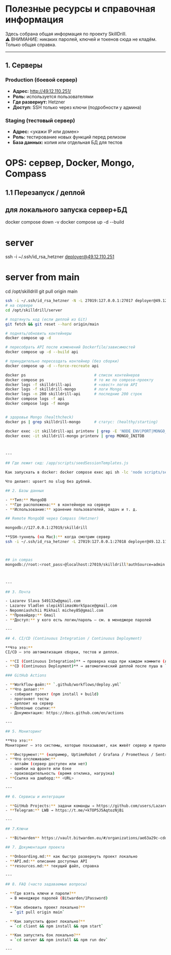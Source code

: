 # Полезные ресурсы и справочная информация

Здесь собрана общая информация по проекту SkillDrill.  
⚠️ ВНИМАНИЕ: никаких паролей, ключей и токенов сюда не кладём. Только общая справка.

---

## 1. Серверы

### Production (боевой сервер)

- **Адрес:** http://49.12.110.251/
- **Роль:** используется пользователями
- **Где развернут:** Hetzner
- **Доступ:** SSH только через ключи (подробности у админа)

### Staging (тестовый сервер)

- **Адрес:** <укажи IP или домен>
- **Роль:** тестирование новых функций перед релизом
- **База данных:** копия или отдельная БД для тестов

# OPS: сервер, Docker, Mongo, Compass

## 1.1 Перезапуск / деплой

## для локального запуска сервер+БД

docker compose down -v
docker compose up -d --build

# server

ssh -i ~/.ssh/id_rsa_hetzner deployer@49.12.110.251

# server from main

cd /opt/skilldrill
git pull origin main

```bash
ssh -i ~/.ssh/id_rsa_hetzner -N -L 27019:127.0.0.1:27017 deployer@49.12.110.251
# на сервере
cd /opt/skilldrill/server

# подтянуть код (если деплой из Git)
git fetch && git reset --hard origin/main

# поднять/обновить контейнеры
docker compose up -d

# пересобрать API после изменений Dockerfile/зависимостей
docker compose up -d --build api

# принудительно пересоздать контейнер (без сборки)
docker compose up -d --force-recreate api

docker ps                              # список контейнеров
docker compose ps                      # то же по compose-проекту
docker logs -f skilldrill-api          # «хвост» логов API
docker logs -f skilldrill-mongo        # логи Mongo
docker logs -n 200 skilldrill-api      # последние 200 строк
docker compose logs -f api
docker compose logs -f mongo


# здоровье Mongo (healthcheck)
docker ps | grep skilldrill-mongo      # статус: (healthy/starting)

docker exec -it skilldrill-api printenv | grep -E 'NODE_ENV|PORT|MONGO_URI'
docker exec -it skilldrill-mongo printenv | grep MONGO_INITDB



---

## Где лежит сид: /app/scripts/seedSessionTemplates.js

Как запускать в docker: docker compose exec api sh -lc 'node scripts/seedSessionTemplates.js'

Что делает: upsert по slug без дублей.

## 2. Базы данных

- **Тип:** MongoDB
- **Где расположена:** в контейнере на сервере
- **Использование:** хранение пользователей, задач и т. д.

## Remote MongoDB через Compass (Hetzner)

mongodb://127.0.0.1:27019/skilldrill

**SSH-туннель (на Mac):** когда смотрим сервер
ssh -i ~/.ssh/id_rsa_hetzner -L 27019:127.0.0.1:27018 deployer@49.12.110.251



## in compas
mongodb://root:<root_pass>@localhost:27019/skilldrill?authSource=admin



---

## 3. Почта

- Lazarev Slava 549132w@gmail.com
- Lazarev Vladlen slepikSlimasWorkSpace@gmail.com
- Nepomniashchii Mikhail michey85@gmail.com
- **Провайдер:** Gmail
- **Доступ:** у кого есть логин/пароль — см. в менеджере паролей

---

## 4. CI/CD (Continuous Integration / Continuous Deployment)

**Что это:**
CI/CD — это автоматизация сборки, тестов и деплоя.

- **CI (Continuous Integration)** → проверка кода при каждом коммите (линтеры, тесты).
- **CD (Continuous Deployment)** → автоматический деплой после пуша в `main` или другой ветки.

### GitHub Actions

- **Workflow-файл:** `.github/workflows/deploy.yml`
- **Что делает:**
  - собирает проект (npm install + build)
  - прогоняет тесты
  - деплоит на сервер
- **Полезные ссылки:**
  - Документация: https://docs.github.com/en/actions

---

## 5. Мониторинг

**Что это:**
Мониторинг — это системы, которые показывают, как живёт сервер и приложение: работает ли оно, сколько памяти/CPU ест, какие ошибки возникают.

- **Инструмент:** (например, UptimeRobot / Grafana / Prometheus / Sentry)
- **Что отслеживаем:**
  - аптайм (сервер доступен или нет)
  - ошибки на фронте или бэке
  - производительность (время отклика, нагрузка)
- **Ссылка на дашборд:** <URL>

---

## 6. Сервисы и интеграции

- **GitHub Projects:** задачи команды → https://github.com/users/LazarevSlava/projects/8
- **Telegram:** LWB → https://t.me/+kTOP5J5AqtozNjBi

---

## 7.Ключи

- **Bitwarden** https://vault.bitwarden.eu/#/organizations/ae63a29c-cdd5-4277-88ae-b35300711e81/vault?collectionId=d416a4f8-00a7-4d54-8879-b35300730fd6

## 7. Документация проекта

- **Onboarding.md:** как быстро развернуть проект локально
- **API.md:** описание доступных API
- **resources.md:** текущий файл, справка

---

## 8. FAQ (часто задаваемые вопросы)

- **Где взять ключи и пароли?**
  → В менеджере паролей (Bitwarden/1Password)

- **Как обновить проект локально?**
  → `git pull origin main`

- **Как запустить фронт локально?**
  → `cd client && npm install && npm start`

- **Как запустить бэк локально?**
  → `cd server && npm install && npm run dev`

---
```
